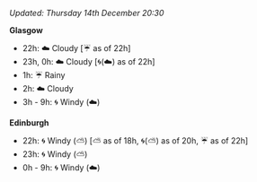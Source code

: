 *Updated: Thursday 14th December 20:30*

**Glasgow**

* 22h: :cloud: Cloudy [:umbrella: as of 22h]
* 23h, 0h: :cloud: Cloudy [:cyclone:(:cloud:) as of 22h]
* 1h: :umbrella: Rainy
* 2h: :cloud: Cloudy
* 3h - 9h: :cyclone: Windy (:cloud:)

**Edinburgh**

* 22h: :cyclone: Windy (:partly_sunny:) [:partly_sunny: as of 18h, :cyclone:(:partly_sunny:) as of 20h, :umbrella: as of 22h]
* 23h: :cyclone: Windy (:partly_sunny:)
* 0h - 9h: :cyclone: Windy (:cloud:)
